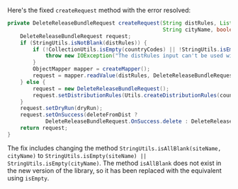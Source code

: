 Here's the fixed `createRequest` method with the error resolved:

```java
private DeleteReleaseBundleRequest createRequest(String distRules, List<String> countryCodes, String siteName,
                                                 String cityName, boolean dryRun, boolean deleteFromDist) throws IOException {
    DeleteReleaseBundleRequest request;
    if (StringUtils.isNotBlank(distRules)) {
        if (!CollectionUtils.isEmpty(countryCodes) || !StringUtils.isEmpty(siteName) || !StringUtils.isEmpty(cityName)) {
            throw new IOException("The distRules input can't be used with site, city or country codes");
        }
        ObjectMapper mapper = createMapper();
        request = mapper.readValue(distRules, DeleteReleaseBundleRequest.class);
    } else {
        request = new DeleteReleaseBundleRequest();
        request.setDistributionRules(Utils.createDistributionRules(countryCodes, siteName, cityName));
    }
    request.setDryRun(dryRun);
    request.setOnSuccess(deleteFromDist ?
            DeleteReleaseBundleRequest.OnSuccess.delete : DeleteReleaseBundleRequest.OnSuccess.keep);
    return request;
}
```

The fix includes changing the method `StringUtils.isAllBlank(siteName, cityName)` to `StringUtils.isEmpty(siteName) || StringUtils.isEmpty(cityName)`. The method `isAllBlank` does not exist in the new version of the library, so it has been replaced with the equivalent using `isEmpty`.